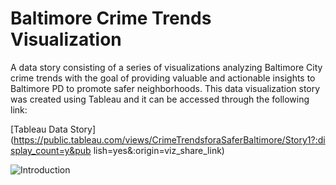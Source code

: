 # Baltimore Crime Trends Visualization
A data story consisting of a series of visualizations analyzing Baltimore City crime trends with the goal of providing valuable and actionable insights to Baltimore PD to promote safer neighborhoods. This data visualization story was created using Tableau and it can be accessed through the following link:

[Tableau Data Story](https://public.tableau.com/views/CrimeTrendsforaSaferBaltimore/Story1?:display_count=y&pub lish=yes&:origin=viz_share_link)

![Introduction](/Introduction.png)

